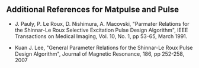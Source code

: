## Additional References for Matpulse and Pulse
  * J. Pauly, P. Le Roux, D. Nishimura, A. Macovski, "Parmater Relations for the Shinnar-Le Roux Selective Excitation Pulse Design Algorithm", IEEE Transactions on Medical Imaging, Vol. 10, No. 1, pp 53-65, March 1991.

  * Kuan J. Lee, "General Parameter Relations for the Shinnar-Le Roux Pulse Design Algorithm", Journal of Magnetic Resonance, 186, pp 252-258, 2007